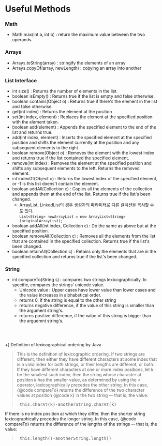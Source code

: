 # Useful Methods 

### Math
* Math.max(int a, int b) : return the maximum value between the two operands.

### Arrays
* Arrays.toString(array) : stringify the elements of an array
* Arrays.copyOf(array, newLength) : copying an array into another

### List Interface
* int size() : Returns the number of elements in the list.
* boolean isEmpty() : Returns true if the list is empty and false otherwise.
* boolean contains(Object o) : Returns true if there's the element in the list and false otherwise.
* get(int index) : Returns the element at the position
* set(int index, element) : Replaces the element at the specified position with the element taken.
* boolean add(element) : Appends the specified element to the end of the list and returns true.
* add(int index, element) : Inserts the specified element at the specified position and shifts the element currently at the position and any subsequent elements to the right
* boolean remove(Object o) : Removes the element with the lowest index and returns true if the list contained the specified element.
* remove(int index) : Removes the element at the specified position and shifts any subsequent elements to the left. Returns the removed element.
* int indexOf(Object o) : Returns the lowest index of the specified element, or -1 is this list doens't contain the element.
* boolean addAll(Collection c) : Copies all the elements of the collection and appends them at the end of the list. Returns true if the list's been changed.
  * ArrayList, LinkedList의 경우 생성자의 파라미터로 다른 컬렉션을 복사할 수도 있다.  
  `List<String> newArrayList = new ArrayList<String>(originalArrayList);`
* boolean addAll(int index, Collection c) : Do the same as above but at the specified position.
* boolean removeAll(Collection c) : Removes all the elements from the list that are contained in the specified collection. Returns true if the list's been changed.
* boolean retainAll(Collection c) : Retains only the elements that are in the specified collection and returns true if the list's been changed.


### String
* int compareTo(String s) : compares two strings lexicographically. In specific, compares the strings' unicode value. 
  * Unicode value : Upper cases have lower value than lower cases and the value increases in alphabetical order. 
  * returns 0, if the string is equal to the other string
  * returns negative difference, if the value of this string is smaller than the argument string's.
  * returns positive difference, if the value of this string is bigger than the arguemnt string's.
  
  
<br/><br/>

+) Definition of lexicographical ordering by Java
> This is the definition of lexicographic ordering. If two strings are different, then either they have different characters at some index that is a valid index for both strings, or their lengths are different, or both. If they have different characters at one or more index positions, let <i>k</i> be the smallest such index; then the string whose character at position <i>k</i> has the smaller value, as determined by using the &lt; operator, lexicographically precedes the other string. In this case, {@code compareTo} returns the difference of the two character values at position {@code k} in the two string -- that is, the value: 
<blockquote><pre> this.charAt(k)-anotherString.charAt(k)</pre></blockquote>
If there is no index position at which they differ, then the shorter string lexicographically precedes the longer string. In this case, {@code compareTo} returns the difference of the lengths of the strings -- that is, the value: 
<blockquote><pre> this.length()-anotherString.length()</pre></blockquote>
